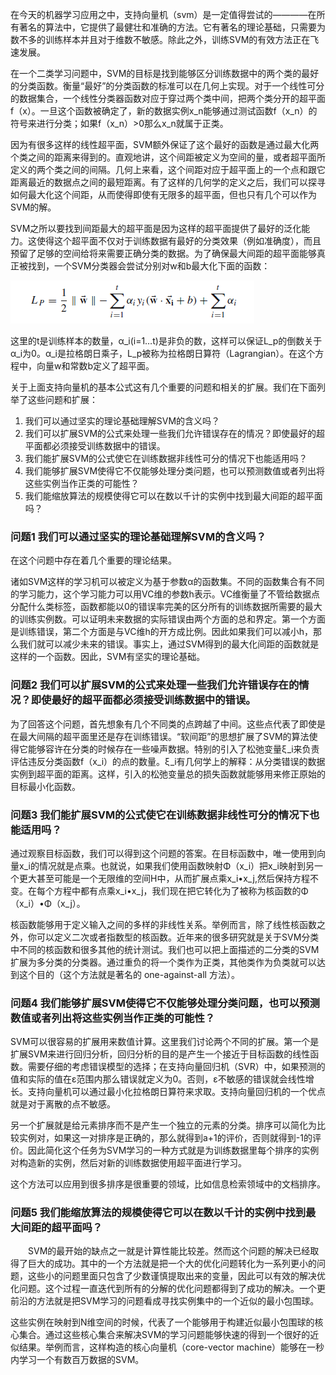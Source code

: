 在今天的机器学习应用之中，支持向量机（svm）是一定值得尝试的————在所有著名的算法中，它提供了最健壮和准确的方法。它有著名的理论基础，只需要为数不多的训练样本并且对于维数不敏感。除此之外，训练SVM的有效方法正在飞速发展。 

在一个二类学习问题中，SVM的目标是找到能够区分训练数据中的两个类的最好的分类函数。衡量“最好”的分类函数的标准可以在几何上实现。对于一个线性可分的数据集合，一个线性分类器函数对应于穿过两个类中间，把两个类分开的超平面f（x）。一旦这个函数被确定了，新的数据实例x_n能够通过测试函数f（x_n）的符号来进行分类；如果f（x_n）>0那么x_n就属于正类。 

因为有很多这样的线性超平面，SVM额外保证了这个最好的函数是通过最大化两个类之间的距离来得到的。直观地讲，这个间距被定义为空间的量，或者超平面所定义的两个类之间的间隔。几何上来看，这个间距对应于超平面上的一个点和跟它距离最近的数据点之间的最短距离。有了这样的几何学的定义之后，我们可以探寻如何最大化这个间距，从而使得即使有无限多的超平面，但也只有几个可以作为SVM的解。

SVM之所以要找到间距最大的超平面是因为这样的超平面提供了最好的泛化能力。这使得这个超平面不仅对于训练数据有最好的分类效果（例如准确度），而且预留了足够的空间给将来需要正确分类的数据。为了确保最大间距的超平面能够真正被找到，一个SVM分类器会尝试分别对w和b最大化下面的函数：

![](https://github.com/ankang1993/data-mining-algorithms/blob/master/figure/3.1.png)

这里的t是训练样本的数量，α_i(i=1…t)是非负的数，这样可以保证L_p的倒数关于α_i为0。α_i是拉格朗日乘子，L_p被称为拉格朗日算符（Lagrangian）。在这个方程中，向量w和常数b定义了超平面。

关于上面支持向量机的基本公式这有几个重要的问题和相关的扩展。我们在下面列举了这些问题和扩展：

1. 我们可以通过坚实的理论基础理解SVM的含义吗？ 
2. 我们可以扩展SVM的公式来处理一些我们允许错误存在的情况？即使最好的超平面都必须接受训练数据中的错误。
3. 我们能扩展SVM的公式使它在训练数据非线性可分的情况下也能适用吗？
4. 我们能够扩展SVM使得它不仅能够处理分类问题，也可以预测数值或者列出将这些实例当作正类的可能性？ 
5. 我们能缩放算法的规模使得它可以在数以千计的实例中找到最大间距的超平面吗？

### 问题1 我们可以通过坚实的理论基础理解SVM的含义吗？

在这个问题中存在着几个重要的理论结果。 

诸如SVM这样的学习机可以被定义为基于参数α的函数集。不同的函数集合有不同的学习能力，这个学习能力可以用VC维的参数h表示。VC维衡量了不管给数据点分配什么类标签，函数都能以0的错误率完美的区分所有的训练数据所需要的最大的训练实例数。可以证明未来数据的实际错误由两个方面的总和界定。第一个方面是训练错误，第二个方面是与VC维h的开方成比例。因此如果我们可以减小h，那么我们就可以减少未来的错误。事实上，通过SVM得到的最大化间距的函数就是这样的一个函数。因此，SVM有坚实的理论基础。

### 问题2 我们可以扩展SVM的公式来处理一些我们允许错误存在的情况？即使最好的超平面都必须接受训练数据中的错误。

为了回答这个问题，首先想象有几个不同类的点跨越了中间。这些点代表了即使是在最大间隔的超平面里还是存在训练错误。“软间距”的思想扩展了SVM的算法使得它能够容许在分类的时候存在一些噪声数据。特别的引入了松弛变量ξ_i来负责评估违反分类函数f（x_i）的点的数量。ξ_i有几何学上的解释：从分类错误的数据实例到超平面的距离。这样，引入的松弛变量总的损失函数就能够用来修正原始的目标最小化函数。

### 问题3 我们能扩展SVM的公式使它在训练数据非线性可分的情况下也能适用吗？ 

通过观察目标函数，我们可以得到这个问题的答案。在目标函数中，唯一使用到向量x_i的情况就是点乘。也就说，如果我们使用函数映射Φ（x_i）把x_i映射到另一个更大甚至可能是一个无限维的空间H中，从而扩展点乘x_i•x_j,然后保持方程不变。在每个方程中都有点乘x_i•x_j，我们现在把它转化为了被称为核函数的Φ（x_i）•Φ（x_j）。

核函数能够用于定义输入之间的多样的非线性关系。举例而言，除了线性核函数之外，你可以定义二次或者指数型的核函数。近年来的很多研究就是关于SVM分类中不同的核函数和很多其他的统计测试。我们也可以把上面描述的二分类的SVM扩展为多分类的分类器。通过重负的将一个类作为正类，其他类作为负类就可以达到这个目的（这个方法就是著名的 one-against-all 方法）。

### 问题4 我们能够扩展SVM使得它不仅能够处理分类问题，也可以预测数值或者列出将这些实例当作正类的可能性？

SVM可以很容易的扩展用来数值计算。这里我们讨论两个不同的扩展。第一个是扩展SVM来进行回归分析，回归分析的目的是产生一个接近于目标函数的线性函数。需要仔细的考虑错误模型的选择；在支持向量回归机（SVR）中，如果预测的值和实际的值在ε范围内那么错误就定义为0。否则，ε不敏感的错误就会线性增长。支持向量机可以通过最小化拉格朗日算符来求取。支持向量回归机的一个优点就是对于离散的点不敏感。

另一个扩展就是给元素排序而不是产生一个独立的元素的分类。排序可以简化为比较实例对，如果这一对排序是正确的，那么就得到a+1的评价，否则就得到-1的评价。因此简化这个任务为SVM学习的一种方式就是为训练数据里每个排序的实例对构造新的实例，然后对新的训练数据使用超平面进行学习。

这个方法可以应用到很多排序是很重要的领域，比如信息检索领域中的文档排序。

### 问题5 我们能缩放算法的规模使得它可以在数以千计的实例中找到最大间距的超平面吗？

　　SVM的最开始的缺点之一就是计算性能比较差。然而这个问题的解决已经取得了巨大的成功。其中的一个方法就是把一个大的优化问题转化为一系列更小的问题，这些小的问题里面只包含了少数谨慎提取出来的变量，因此可以有效的解决优化问题。这个过程一直迭代到所有的分解的优化问题都得到了成功的解决。一个更前沿的方法就是把SVM学习的问题看成寻找实例集中的一个近似的最小包围球。

这些实例在映射到N维空间的时候，代表了一个能够用于构建近似最小包围球的核心集合。通过这些核心集合来解决SVM的学习问题能够快速的得到一个很好的近似结果。举例而言，这样构造的核心向量机（core-vector machine）能够在一秒内学习一个有数百万数据的SVM。
